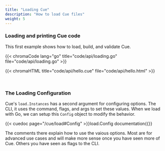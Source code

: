 ```yaml
---
title: "Loading Cue"
description: "How to load Cue files"
weight: 5
---
```



### Loading and printing Cue code

This first example shows how to load, build, and validate Cue.

{{< chromaCode lang="go" title="code/api/loading.go" file="code/api/loading.go" >}}

{{< chromaHTML title="code/api/hello.cue" file="code/api/hello.html" >}}

<br>

### The Loading Configuration

Cue's `load.Instances` has a second argument for configuring options.
The CLI, it uses the command, flags, and args to set these values.
When we load with Go, we can setup this `Config` object to modify the behavior.

{{< cuedoc page="/cue/load#Config" >}}load.Config documentation{{</cuedoc>}}

The comments there explain how to use the vaious options.
Most are for advanced use cases and will make more sense
once you have seen more of Cue.
Others you have seen as flags to the CLI.

